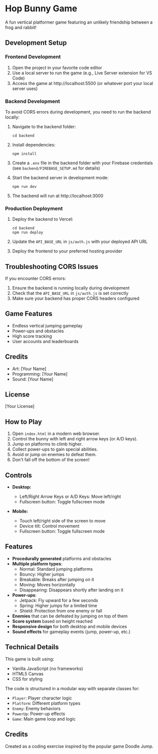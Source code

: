 # Hop Bunny Game

A fun vertical platformer game featuring an unlikely friendship between a frog and rabbit!

## Development Setup

### Frontend Development

1. Open the project in your favorite code editor
2. Use a local server to run the game (e.g., Live Server extension for VS Code)
3. Access the game at http://localhost:5500 (or whatever port your local server uses)

### Backend Development

To avoid CORS errors during development, you need to run the backend locally:

1. Navigate to the backend folder:
   ```
   cd backend
   ```

2. Install dependencies:
   ```
   npm install
   ```

3. Create a `.env` file in the backend folder with your Firebase credentials (see `backend/FIREBASE_SETUP.md` for details)

4. Start the backend server in development mode:
   ```
   npm run dev
   ```

5. The backend will run at http://localhost:3000

### Production Deployment

1. Deploy the backend to Vercel:
   ```
   cd backend
   npm run deploy
   ```

2. Update the `API_BASE_URL` in `js/auth.js` with your deployed API URL

3. Deploy the frontend to your preferred hosting provider

## Troubleshooting CORS Issues

If you encounter CORS errors:

1. Ensure the backend is running locally during development
2. Check that the `API_BASE_URL` in `js/auth.js` is set correctly
3. Make sure your backend has proper CORS headers configured

## Game Features

- Endless vertical jumping gameplay
- Power-ups and obstacles
- High score tracking
- User accounts and leaderboards

## Credits

- Art: [Your Name]
- Programming: [Your Name]
- Sound: [Your Name]

## License

[Your License]

## How to Play

1. Open `index.html` in a modern web browser.
2. Control the bunny with left and right arrow keys (or A/D keys).
3. Jump on platforms to climb higher.
4. Collect power-ups to gain special abilities.
5. Avoid or jump on enemies to defeat them.
6. Don't fall off the bottom of the screen!

## Controls

- **Desktop:** 
  - Left/Right Arrow Keys or A/D Keys: Move left/right
  - Fullscreen button: Toggle fullscreen mode

- **Mobile:** 
  - Touch left/right side of the screen to move
  - Device tilt: Control movement
  - Fullscreen button: Toggle fullscreen mode

## Features

- **Procedurally generated** platforms and obstacles
- **Multiple platform types**:
  - Normal: Standard jumping platforms
  - Bouncy: Higher jumps
  - Breakable: Breaks after jumping on it
  - Moving: Moves horizontally
  - Disappearing: Disappears shortly after landing on it
- **Power-ups**:
  - Jetpack: Fly upward for a few seconds
  - Spring: Higher jumps for a limited time
  - Shield: Protection from one enemy or fall
- **Enemies** that can be defeated by jumping on top of them
- **Score system** based on height reached
- **Responsive design** for both desktop and mobile devices
- **Sound effects** for gameplay events (jump, power-up, etc.)

## Technical Details

This game is built using:
- Vanilla JavaScript (no frameworks)
- HTML5 Canvas
- CSS for styling

The code is structured in a modular way with separate classes for:
- `Player`: Player character logic
- `Platform`: Different platform types
- `Enemy`: Enemy behaviors
- `PowerUp`: Power-up effects
- `Game`: Main game loop and logic

## Credits

Created as a coding exercise inspired by the popular game Doodle Jump. 
